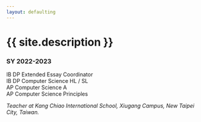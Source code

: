 ```yaml
---
layout: defaulting
---
```


# {{ site.description }}

### SY 2022-2023


IB DP Extended Essay Coordinator  
IB DP Computer Science HL / SL  
AP Computer Science A  
AP Computer Science Principles  


_Teacher at Kang Chiao International School, Xiugang Campus, New Taipei City, Taiwan._


